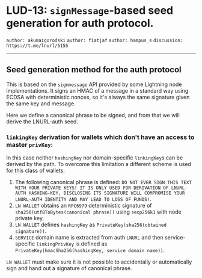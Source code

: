 LUD-13: `signMessage`-based seed generation for auth protocol.
====================================================

`author: akumaigorodski` `author: fiatjaf` `author: hampus_s` `discussion: https://t.me/lnurl/5155`

---

## Seed generation method for the auth protocol

This is based on the `signmessage` API provided by some Lightning node implementations. It signs an HMAC of a message in a standard way using ECDSA with deterministic nonces, so it's always the same signature given the same key and message.

Here we define a canonical phrase to be signed, and from that we will derive the LNURL-auth seed.

### `linkingKey` derivation for wallets which don't have an access to master `privKey`:

In this case neither `hashingKey` nor domain-specific `linkingKey`s can be derived by the path. To overcome this limitation a different scheme is used for this class of wallets:

1. The following canonical phrase is defined: `DO NOT EVER SIGN THIS TEXT WITH YOUR PRIVATE KEYS! IT IS ONLY USED FOR DERIVATION OF LNURL-AUTH HASHING-KEY, DISCLOSING ITS SIGNATURE WILL COMPROMISE YOUR LNURL-AUTH IDENTITY AND MAY LEAD TO LOSS OF FUNDS!`.
2. `LN WALLET` obtains an `RFC6979` deterministic signature of `sha256(utf8ToBytes(canonical phrase))` using `secp256k1` with node private key.
3. `LN WALLET` defines `hashingKey` as `PrivateKey(sha256(obtained signature))`.
4. `SERVICE` domain name is extracted from auth `LNURL` and then service-specific `linkingPrivKey` is defined as `PrivateKey(hmacSha256(hashingKey, service domain name))`.

`LN WALLET` must make sure it is not possible to accidentally or automatically sign and hand out a signature of canonical phrase.

